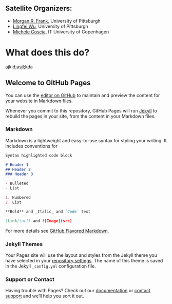 ## Satellite Organizers:
- [Morgan R. Frank](www.pitt.edu/~mrfrank), University of Pittsburgh
- [Lingfei Wu](https://lingfeiwu.github.io/), University of Pittsburgh
- [Michele Coscia](https://www.michelecoscia.com/), IT University of Copenhagen





# What does this do?
ajkld;asjl;kda

## Welcome to GitHub Pages

You can use the [editor on GitHub](https://github.com/mrfrank8176/economicNetsci/edit/gh-pages/index.md) to maintain and preview the content for your website in Markdown files.

Whenever you commit to this repository, GitHub Pages will run [Jekyll](https://jekyllrb.com/) to rebuild the pages in your site, from the content in your Markdown files.

### Markdown

Markdown is a lightweight and easy-to-use syntax for styling your writing. It includes conventions for

```markdown
Syntax highlighted code block

# Header 1
## Header 2
### Header 3

- Bulleted
- List

1. Numbered
2. List

**Bold** and _Italic_ and `Code` text

[Link](url) and ![Image](src)
```

For more details see [GitHub Flavored Markdown](https://guides.github.com/features/mastering-markdown/).

### Jekyll Themes

Your Pages site will use the layout and styles from the Jekyll theme you have selected in your [repository settings](https://github.com/mrfrank8176/economicNetsci/settings). The name of this theme is saved in the Jekyll `_config.yml` configuration file.

### Support or Contact

Having trouble with Pages? Check out our [documentation](https://docs.github.com/categories/github-pages-basics/) or [contact support](https://support.github.com/contact) and we’ll help you sort it out.
